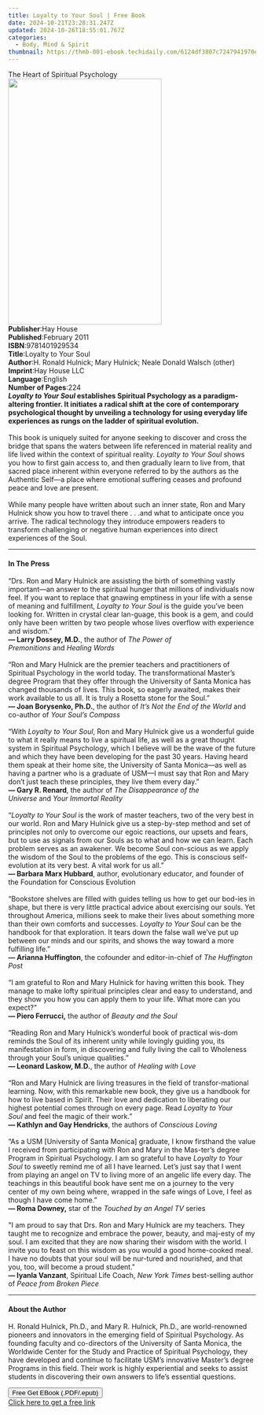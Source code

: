 ```yaml
---
title: Loyalty to Your Soul | Free Book
date: 2024-10-21T23:28:31.247Z
updated: 2024-10-26T18:55:01.767Z
categories:
  - Body, Mind & Spirit
thumbnail: https://thmb-001-ebook.techidaily.com/6124df3807c7247941970e716d20666bb338e33acce329db13503cba434f6c5b.jpg
---
```

<main id="book-container">
  <div class="flex flex-col">
    <div class="book-brief flex-1 py-6 px-4 sm:p-6 md:py-10 md:px-8">
      <!-- brief-->
      <div class="book-brief-main">The Heart of Spiritual Psychology</div>
    </div>
    <div
      class="book-meta-info flex-1 grid gap-4 col-start-1 col-end-3 row-start-1 sm:mb-6 sm:grid-cols-4 lg:gap-6 lg:col-start-2 lg:row-end-6 lg:row-span-6 lg:mb-0"
    >
      <div
        class="book-meta-info-left place-content-center mt-4 p-4 text-sm leading-6 col-start-2 col-span-2 dark:text-slate-400"
      >
        <img
          class="w-full h-500 object-cover rounded-lg sm:h-255 sm:col-span-2 lg:col-span-full"
          src="https://img-001-ebook.techidaily.com/69e2959953320ae98e7296bf65da70cd1bb0059b096a2394d1b9cdf8e42287f3.jpg"
          alt=""
          width="312"
          height="500"
        />
      </div>
      <div
        class="book-meta-info-right mt-2 col-start-1 row-start-2 col-span-3 self-center"
      >
        <!-- meta data  -->
        <div class="flex flex-col px-4 md:px-8">
          <div class="flex-1">
            <strong>Publisher</strong>:<span class="px-2">Hay House</span>
          </div>
          <div class="flex-1">
            <strong>Published</strong>:<span class="px-2">February 2011</span>
          </div>
          <div class="flex-1">
            <strong>ISBN</strong>:<span class="px-2">9781401929534</span>
          </div>
          <div class="flex-1">
            <strong>Title</strong>:<span class="px-2"
              >Loyalty to Your Soul</span
            >
          </div>
          <div class="flex-1">
            <strong>Author</strong>:<span class="px-2"
              >H. Ronald Hulnick; Mary Hulnick; Neale Donald Walsch
              (other)</span
            >
          </div>
          <div class="flex-1">
            <strong>Imprint</strong>:<span class="px-2">Hay House LLC</span>
          </div>
          <div class="flex-1">
            <strong>Language</strong>:<span class="px-2">English</span>
          </div>
          <div class="flex-1">
            <strong>Number of Pages</strong>:<span class="px-2">224</span>
          </div>
        </div>
      </div>
    </div>
    <div class="book-description flex-1 py-6 px-4 sm:p-6 md:py-10 md:px-8">
      <div class="book-description-main">
        <div accordion-content="" id="description">
          <b
            ><i>Loyalty to Your Soul</i> establishes Spiritual Psychology as a
            paradigm-altering frontier. It initiates a radical shift at the core
            of contemporary psychological thought by unveiling a technology for
            using everyday life experiences as rungs on the ladder of spiritual
            evolution. <br /></b
          ><br />This book is uniquely suited for anyone seeking to discover and
          cross the bridge that spans the waters between life referenced in
          material reality and life lived within the context of spiritual
          reality. <i>Loyalty to Your Soul</i> shows you how to first gain
          access to, and then gradually learn to live from, that sacred place
          inherent within everyone referred to by the authors as the Authentic
          Self—a place where emotional suffering ceases and profound peace and
          love are present. <br /><br />While many people have written about
          such an inner state, Ron and Mary Hulnick show you how to travel there
          . . .and what to anticipate once you arrive. The radical technology
          they introduce empowers readers to transform challenging or negative
          human experiences into direct experiences of the Soul.
        </div>
        <div class="accordion-fader"></div>
      </div>
    </div>
    <div class="book-excerpts flex-1 py-6 px-4 sm:p-6 md:py-10 md:px-8">
      <!-- excerpts-->
      <div class="book-excerpts-main">
        <hr />
        <h4 class="placeholder placeholder-heading">
          <span>In The Press</span>
        </h4>
        <p>
          “Drs. Ron and Mary Hulnick are assisting the birth of something vastly
          important—an answer to the spiritual hunger that millions of
          individuals now feel. If you want to replace that gnawing emptiness in
          your life with a sense of meaning and fulfillment,&nbsp;<i
            >Loyalty to Your Soul</i
          >&nbsp;is the guide you’ve been looking for. Written in crystal clear
          lan-guage, this book is a gem, and could only have been written by two
          people whose lives overflow with experience and wisdom.”<br /><b
            >— Larry Dossey, M.D.</b
          >, the author of&nbsp;<i>The Power of Premonitions</i
          >&nbsp;and&nbsp;<i>Healing Words</i><br /><br />“Ron and Mary Hulnick
          are the premier teachers and practitioners of Spiritual Psychology in
          the world today.&nbsp;The transformational Master’s degree Program
          that they offer through the University of Santa Monica has changed
          thousands of lives. This book, so eagerly awaited, makes their work
          available to us all. It is truly a Rosetta stone for the Soul.”<br /><b
            >— Joan Borysenko, Ph.D.</b
          >, the author of&nbsp;<i>It’s Not the End of the World</i>&nbsp;and
          co-author of&nbsp;<i>Your Soul’s Compass<br /></i><br />“With&nbsp;<i
            >Loyalty to Your Soul</i
          >, Ron and Mary Hulnick give us a wonderful guide to what it really
          means to live a spiritual life, as well as a great thought system in
          Spiritual Psychology, which I believe will be the wave of the future
          and which they have been developing for the past 30 years. Having
          heard them speak at their home site, the University of Santa Monica—as
          well as having a partner who is a graduate of USM—I must say that Ron
          and Mary don’t just teach these principles, they live them every
          day.”<br /><b>— Gary R. Renard</b>, the author of&nbsp;<i
            >The Disappearance of the Universe</i
          >&nbsp;and&nbsp;<i>Your Immortal Reality</i><br />&nbsp;<br />“<i
            >Loyalty to Your Soul</i
          >&nbsp;is the work of master teachers, two of the very best in our
          world. Ron and Mary Hulnick give us a step-by-step method and set of
          principles not only to overcome our egoic reactions, our upsets and
          fears, but to use as signals from our Souls as to what and how we can
          learn. Each problem serves as an awakener. We become Soul con-scious
          as we apply the wisdom of the Soul to the problems of the ego. This is
          conscious self-evolution at its very best. A vital work for us
          all.”<br /><b>— Barbara Marx Hubbard</b>, author, evolutionary
          educator, and founder of the Foundation for Conscious Evolution<br /><br />“Bookstore
          shelves are filled with guides telling us how to get our bod-ies in
          shape, but there is very little practical advice about exercising our
          souls. Yet throughout America, millions seek to make their lives about
          something more than their own comforts and successes.&nbsp;<i
            >Loyalty to Your Soul</i
          >&nbsp;can be the handbook for that exploration. It tears down the
          false wall we’ve put up between our minds and our spirits, and shows
          the way toward a more fulfilling life.”<br /><b
            >— Arianna Huffington</b
          >, the cofounder and editor-in-chief of&nbsp;<i>The Huffington Post</i
          ><br /><br />“I am grateful to Ron and Mary Hulnick for having written
          this book. They manage to make lofty spiritual principles clear and
          easy to understand, and they show you how you can apply them to your
          life. What more can you expect?”<br /><b>— Piero Ferrucci,</b
          >&nbsp;the author of&nbsp;<i>Beauty and the Soul</i
          ><br /><br />“Reading Ron and Mary Hulnick’s wonderful book of
          practical wis-dom reminds the Soul of its inherent unity while
          lovingly guiding you, its manifestation in form, in discovering and
          fully living the call to Wholeness through your Soul’s unique
          qualities.”&nbsp;<br /><b>— Leonard Laskow, M.D.</b>, the author
          of&nbsp;<i>Healing with Love</i><br />&nbsp;<br />“Ron and Mary
          Hulnick are living treasures in the field of transfor-mational
          learning. Now, with this remarkable new book, they give us a handbook
          for how to live based in Spirit. Their love and dedication to
          liberating our highest potential comes through on every page.
          Read&nbsp;<i>Loyalty to Your Soul</i>&nbsp;and feel the magic of their
          work.”<br /><b>— Kathlyn and Gay Hendricks</b>, the&nbsp;authors
          of&nbsp;<i>Conscious Loving</i><br /><br />“As a USM [University of
          Santa Monica] graduate, I know firsthand the value I received from
          participating with Ron and Mary in the Mas-ter’s degree Program in
          Spiritual Psychology. I am so grateful to have&nbsp;<i
            >Loyalty to Your Soul</i
          >&nbsp;to sweetly remind me of all I have learned. Let’s just say that
          I went from playing an angel on TV to living more of an angelic life
          every day. The teachings in this beautiful book have sent me on a
          journey to the very center of my own being where, wrapped in the safe
          wings of Love, I feel as though I have come home.”<br /><b
            >— Roma Downey,</b
          >&nbsp;star of the&nbsp;<i>Touched by an Angel TV&nbsp;</i
          >series<br /><br />"I am proud to say that Drs. Ron and Mary Hulnick
          are my teachers. They taught me to recognize and embrace the power,
          beauty, and maj-esty of my soul. I am excited that they are now
          sharing their wisdom with the world. I invite you to feast on this
          wisdom as you would a good home-cooked meal. I have no doubts that
          your soul will be nur-tured and nourished, and that you, too, will
          become a proud student."<br /><b>— Iyanla Vanzant</b>, Spiritual Life
          Coach,&nbsp;<i>New York Times&nbsp;</i>best-selling author of&nbsp;<i
            >Peace from Broken Piece</i
          >
        </p>
      </div>
    </div>
    <div class="book-about-author flex-1 py-6 px-4 sm:p-6 md:py-10 md:px-8">
      <!-- about author-->
      <div class="book-main-author-main">
        <hr />
        <h4 class="placeholder placeholder-heading">
          <span>About the Author</span>
        </h4>
        <p>
          H. Ronald Hulnick, Ph.D., and Mary R. Hulnick, Ph.D., are
          world-renowned pioneers and innovators in the emerging field of
          Spiritual Psychology. As founding faculty and co-directors of the
          University of Santa Monica, the Worldwide Center for the Study and
          Practice of Spiritual Psychology, they have developed and continue to
          facilitate USM’s innovative Master’s degree Programs in this field.
          Their work is highly experiential and seeks to assist students in
          discovering their own answers to life’s essential questions.
        </p>
      </div>
    </div>
    <div class="book-free-get flex-1 py-6 px-4 sm:p-6 md:py-10 md:px-8">
      <button
        id="btn-free-get"
        class="bg-blue-500 hover:bg-blue-700 text-white font-bold py-2 px-4 rounded"
      >
        Free Get EBook (.PDF/.epub)
      </button>
      <div id="countdown-display" class="px-2 text-lg mt-2"></div>
      <a
        id="free-link"
        class="hidden bg-blue-500 hover:bg-blue-700 text-white font-bold py-2 px-4 rounded"
        href="https://www.ebooks.com/en-us/book/96317730/loyalty-to-your-soul/h-ronald-hulnick/"
        target="_blank"
        >Click here to get a free link</a
      >
    </div>
    <script>
      let countdownTime = 0;
      let countdownInterval = null;
      document
        .getElementById('btn-free-get')
        .addEventListener('click', startCountdown);
      function startCountdown() {
        countdownTime = new Date().getTime() + 60000 * 3;
        countdownInterval = setInterval(updateCountdown, 1000);
        document.getElementById('btn-free-get').disabled = true;
        document
          .getElementById('btn-free-get')
          .classList.add('bg-gray-500', 'cursor-not-allowed');
      }
      function updateCountdown() {
        let currentTime = new Date().getTime();
        let timeLeft = countdownTime - currentTime;
        let secondsLeft = Math.floor(timeLeft / 1000);
        document.getElementById('countdown-display').innerHTML =
          `Remaining time: ${secondsLeft} seconds.`;
        if (secondsLeft <= 0) {
          clearInterval(countdownInterval);
          document.getElementById('btn-free-get').classList.add('hidden');
          document.getElementById('free-link').classList.remove('hidden');
          document.getElementById('countdown-display').innerHTML = '';
        }
      }
    </script>
  </div>
</main>

<ins class="adsbygoogle"
      style="display:block"
      data-ad-client="ca-pub-7571918770474297"
      data-ad-slot="8358498916"
      data-ad-format="auto"
      data-full-width-responsive="true"></ins>
    